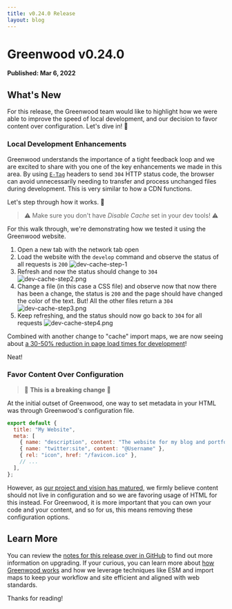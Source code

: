 ```yaml
---
title: v0.24.0 Release
layout: blog
---
```


# Greenwood v0.24.0

**Published: Mar 6, 2022**

## What's New

For this release, the Greenwood team would like to highlight how we were able to improve the speed of local development, and our decision to favor content over configuration. Let's dive in! 🤿

### Local Development Enhancements

Greenwood understands the importance of a tight feedback loop and we are excited to share with you one of the key enhancements we made in this area. By using [`E-Tag`](https://developer.mozilla.org/en-US/docs/Web/HTTP/Headers/ETag) headers to send `304` HTTP status code, the browser can avoid unnecessarily needing to transfer and process unchanged files during development. This is very similar to how a CDN functions.

Let's step through how it works. 👀

> ⚠️ Make sure you don't have _Disable Cache_ set in your dev tools! ⚠️

For this walk through, we're demonstrating how we tested it using the Greenwood website.

1. Open a new tab with the network tab open
1. Load the website with the `develop` command and observe the status of all requests is `200`
   ![dev-cache-step-1](/assets/blog-images/dev-cache-step1.png)
1. Refresh and now the status should change to `304`
   ![dev-cache-step2.png](/assets/blog-images/dev-cache-step2.png)
1. Change a file (in this case a CSS file) and observe now that now there has been a change, the status is `200` and the page should have changed the color of the text. But! All the other files return a `304`
   ![dev-cache-step3.png](/assets/blog-images/dev-cache-step3.png)
1. Keep refreshing, and the status should now go back to `304` for all requests
   ![dev-cache-step4.png](/assets/blog-images/dev-cache-step4.png)

Combined with another change to "cache" import maps, we are now seeing about [a 30-50% reduction in page load times for development](https://github.com/ProjectEvergreen/greenwood/pull/760#issuecomment-1046120992)!

Neat!

### Favor Content Over Configuration

> 🛑 **This is a breaking change** 🛑

At the initial outset of Greenwood, one way to set metadata in your HTML was through Greenwood's configuration file.

```js
export default {
  title: "My Website",
  meta: [
    { name: "description", content: "The website for my blog and portfolio." },
    { name: "twitter:site", content: "@Username" },
    { rel: "icon", href: "/favicon.ico" },
    // ...
  ],
};
```

However, as [our project and vision has matured](/blog/state-of-greenwood-2022/), we firmly believe content should not live in configuration and so we are favoring usage of HTML for this instead. For Greenwood, it is more important that you can own your code and your content, and so for us, this means removing these configuration options.

## Learn More

You can review the [notes for this release over in GitHub](https://github.com/ProjectEvergreen/greenwood/releases/tag/v0.24.0) to find out more information on upgrading. If your curious, you can learn more about [how Greenwood works](/about/how-it-works/#cli) and how we leverage techniques like ESM and import maps to keep your workflow and site efficient and aligned with web standards.

Thanks for reading!
